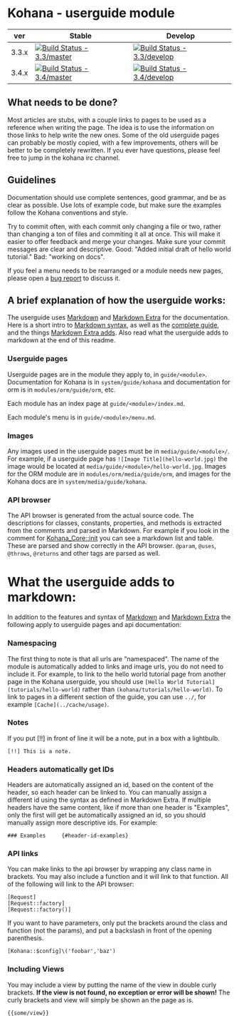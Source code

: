 # Kohana - userguide module

| ver   | Stable                                                                                                                                 | Develop                                                                                                                                  |
|-------|----------------------------------------------------------------------------------------------------------------------------------------|------------------------------------------------------------------------------------------------------------------------------------------|
| 3.3.x | [![Build Status - 3.3/master](https://travis-ci.org/kohana/userguide.svg?branch=3.3%2Fmaster)](https://travis-ci.org/kohana/userguide) | [![Build Status - 3.3/develop](https://travis-ci.org/kohana/userguide.svg?branch=3.3%2Fdevelop)](https://travis-ci.org/kohana/userguide) |
| 3.4.x | [![Build Status - 3.4/master](https://travis-ci.org/kohana/userguide.svg?branch=3.4%2Fmaster)](https://travis-ci.org/kohana/userguide) | [![Build Status - 3.4/develop](https://travis-ci.org/kohana/userguide.svg?branch=3.4%2Fdevelop)](https://travis-ci.org/kohana/userguide) |

## What needs to be done?

Most articles are stubs, with a couple links to pages to be used as a reference when writing the page.  The idea is to use the information on those links to help write the new ones.  Some of the old userguide pages can probably be mostly copied, with a few improvements, others will be better to be completely rewritten.  If you ever have questions, please feel free to jump in the kohana irc channel.

## Guidelines

Documentation should use complete sentences, good grammar, and be as clear as possible.  Use lots of example code, but make sure the examples follow the Kohana conventions and style.

Try to commit often, with each commit only changing a file or two, rather than changing a ton of files and commiting it all at once.  This will make it easier to offer feedback and merge your changes.   Make sure your commit messages are clear and descriptive.  Good: "Added initial draft of hello world tutorial."  Bad: "working on docs".

If you feel a menu needs to be rearranged or a module needs new pages, please open a [bug report](http://dev.kohanaframework.org/projects/userguide3/issues/new) to discuss it.

## A brief explanation of how the userguide works:

The userguide uses [Markdown](http://daringfireball.net/projects/markdown/) and [Markdown Extra](http://michelf.com/projects/php-markdown/extra/) for the documentation.  Here is a short intro to [Markdown syntax](http://kohanut.com/docs/using.markdown), as well as the [complete guide](http://daringfireball.net/projects/markdown/syntax), and the things [Markdown Extra adds](http://michelf.com/projects/php-markdown/extra/).  Also read what the userguide adds to markdown at the end of this readme.

### Userguide pages

Userguide pages are in the module they apply to, in `guide/<module>`. Documentation for Kohana is in `system/guide/kohana` and documentation for orm is in `modules/orm/guide/orm`, etc.

Each module has an index page at `guide/<module>/index.md`.

Each module's menu is in `guide/<module>/menu.md`. 

### Images

Any images used in the userguide pages must be in `media/guide/<module>/`.  For example, if a userguide page has `![Image Title](hello-world.jpg)` the image would be located at `media/guide/<module>/hello-world.jpg`.  Images for the ORM module are in `modules/orm/media/guide/orm`, and images for the Kohana docs are in `system/media/guide/kohana`.

### API browser

The API browser is generated from the actual source code.  The descriptions for classes, constants, properties, and methods is extracted from the comments and parsed in Markdown.  For example if you look in the comment for [Kohana_Core::init](http://github.com/kohana/core/blob/c443c44922ef13421f4a/classes/kohana/core.php#L5) you can see a markdown list and table.  These are parsed and show correctly in the API browser.  `@param`, `@uses`, `@throws`, `@returns` and other tags are parsed as well.

# What the userguide adds to markdown:

In addition to the features and syntax of [Markdown](http://daringfireball.net/projects/markdown/) and [Markdown Extra](http://michelf.com/projects/php-markdown/extra/) the following apply to userguide pages and api documentation:

### Namespacing

The first thing to note is that all urls are "namespaced". The name of the module is automatically added to links and image urls, you do not need to include it.  For example, to link to the hello world tutorial page from another page in the Kohana userguide, you should use `[Hello World Tutorial](tutorials/hello-world)` rather than `(kohana/tutorials/hello-world)`.  To link to pages in a different section of the guide, you can use `../`, for example `[Cache](../cache/usage)`.

### Notes

If you put [!!] in front of line it will be a note, put in a box with a lightbulb.

    [!!] This is a note.

### Headers automatically get IDs

Headers are automatically assigned an id, based on the content of the header, so each header can be linked to.  You can manually assign a different id using the syntax as defined in Markdown Extra.  If multiple headers have the same content, like if more than one header is "Examples", only the first will get be automatically assigned an id, so you should manually assign more descriptive ids.  For example:

    ### Examples     {#header-id-examples}

### API links

You can make links to the api browser by wrapping any class name in brackets.  You may also include a function and it will link to that function.  All of the following will link to the API browser:

    [Request]
	[Request::factory]
	[Request::factory()]

If you want to have parameters, only put the brackets around the class and function (not the params), and put a backslash in front of the opening parenthesis. 

	[Kohana::$config]\('foobar','baz')

### Including Views

You may include a view by putting the name of the view in double curly brackets.  **If the view is not found, no exception or error will be shown!** The curly brackets and view will simply be shown an the page as is.

    {{some/view}}
